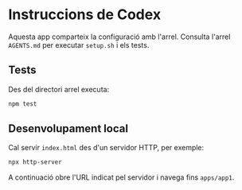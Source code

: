 # Instruccions de Codex

Aquesta app comparteix la configuració amb l'arrel. Consulta l'arrel `AGENTS.md` per executar `setup.sh` i els tests.

## Tests
Des del directori arrel executa:

```bash
npm test
```

## Desenvolupament local
Cal servir `index.html` des d'un servidor HTTP, per exemple:

```bash
npx http-server
```

A continuació obre l'URL indicat pel servidor i navega fins `apps/app1`.
